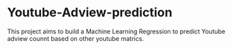 # Youtube-Adview-prediction
This project aims to build a Machine Learning Regression to predict Youtube adview counnt based on other youtube matrics.  
